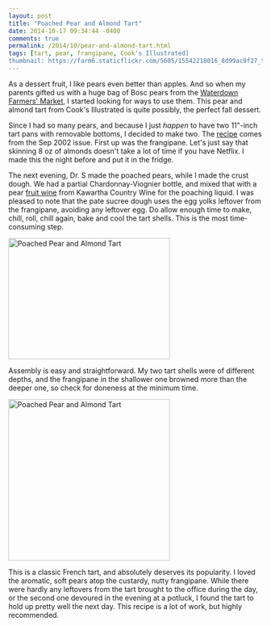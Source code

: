 ```yaml
---
layout: post
title: "Poached Pear and Almond Tart"
date: 2014-10-17 09:34:44 -0400
comments: true
permalink: /2014/10/pear-and-almond-tart.html
tags: [tart, pear, frangipane, Cook's Illustrated]
thumbnail: https://farm6.staticflickr.com/5605/15542218016_8d99ac9f27_t.jpg
---
```


As a dessert fruit, I like pears even better than apples. And so when my
parents gifted us with a huge bag of Bosc pears from the [Waterdown Farmers'
Market](http://www.waterdownfarmersmarket.ca/), I started looking for
ways to use them. This pear and almond tart from Cook's Illustrated is
quite possibly, the perfect fall dessert.

Since I had so many pears, and because I just *happen* to have two
11"-inch tart pans with removable bottoms, I decided to make two.
The
[recipe](http://www.cooksillustrated.com/recipes/393-poached-pear-and-almond-tart)
comes from the Sep 2002 issue.  First up was the frangipane. Let's
just say that skinning 8 oz of almonds doesn't take a lot of time
if you have Netflix.  I made this the night before and put it in
the fridge.

The next evening, Dr. S made the poached pears, while I made the crust
dough. We had a partial Chardonnay-Viognier bottle, and mixed
that with a pear [fruit
wine](http://kawarthacountrywines.ca/store/wine/fruit-wines) from
Kawartha Country Wine for the poaching liquid. I was pleased to
note that the pate sucree dough uses the egg yolks leftover from
the frangipane, avoiding any leftover egg. Do allow enough
time to make, chill, roll, chill again, bake and cool the tart
shells. This is the most time-consuming step.

<a href="https://www.flickr.com/photos/gnuf/15380280520" title="Poached
Pear and Almond Tart by Eric Fung, on Flickr"><img
src="https://farm6.staticflickr.com/5614/15380280520_5dbb7977b2_n.jpg"
width="320" height="240" alt="Poached Pear and Almond Tart"></a>

Assembly is easy and straightforward. My two tart shells were of
different depths, and the frangipane in the shallower one browned more
than the deeper one, so check for doneness at the minimum time. 

<a href="https://www.flickr.com/photos/gnuf/15542218016" title="Poached
Pear and Almond Tart by Eric Fung, on Flickr"><img
src="https://farm6.staticflickr.com/5605/15542218016_8d99ac9f27_n.jpg"
width="320" height="320" alt="Poached Pear and Almond Tart"></a>

This is a classic French tart, and absolutely deserves its popularity. I
loved the aromatic, soft pears atop the custardy, nutty frangipane.
While there were hardly any leftovers from the tart brought to the
office during the day, or the second one devoured in the evening at 
a potluck, I found the tart to hold up pretty well the next day.
This recipe is a lot of work, but highly recommended.
